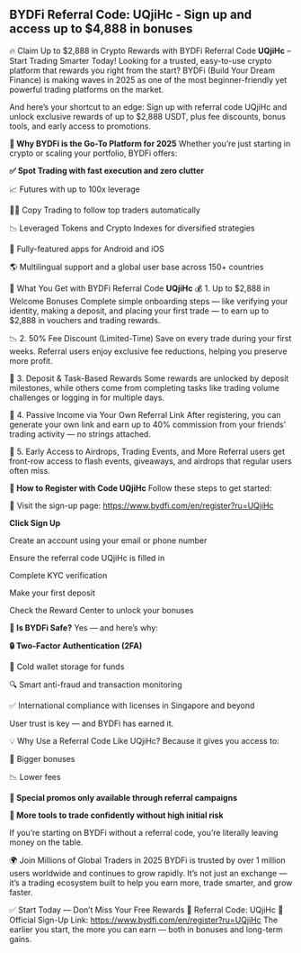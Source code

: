 ## BYDFi Referral Code: UQjiHc - Sign up and access up to $4,888 in bonuses

🔥 Claim Up to $2,888 in Crypto Rewards with BYDFi Referral Code **UQjiHc** – Start Trading Smarter Today!
Looking for a trusted, easy-to-use crypto platform that rewards you right from the start?
BYDFi (Build Your Dream Finance) is making waves in 2025 as one of the most beginner-friendly yet powerful trading platforms on the market.

And here’s your shortcut to an edge:
Sign up with referral code UQjiHc and unlock exclusive rewards of up to $2,888 USDT, plus fee discounts, bonus tools, and early access to promotions.

**🚀 Why BYDFi is the Go-To Platform for 2025**
Whether you’re just starting in crypto or scaling your portfolio, BYDFi offers:

**✅ Spot Trading with fast execution and zero clutter**

📈 Futures with up to 100x leverage

👨‍💻 Copy Trading to follow top traders automatically

📉 Leveraged Tokens and Crypto Indexes for diversified strategies

📱 Fully-featured apps for Android and iOS

🌎 Multilingual support and a global user base across 150+ countries

🎁 What You Get with BYDFi Referral Code **UQjiHc**
💰 1. Up to $2,888 in Welcome Bonuses
Complete simple onboarding steps — like verifying your identity, making a deposit, and placing your first trade — to earn up to $2,888 in vouchers and trading rewards.

📉 2. 50% Fee Discount (Limited-Time)
Save on every trade during your first weeks. Referral users enjoy exclusive fee reductions, helping you preserve more profit.

🎯 3. Deposit & Task-Based Rewards
Some rewards are unlocked by deposit milestones, while others come from completing tasks like trading volume challenges or logging in for multiple days.

🤝 4. Passive Income via Your Own Referral Link
After registering, you can generate your own link and earn up to 40% commission from your friends’ trading activity — no strings attached.

🎉 5. Early Access to Airdrops, Trading Events, and More
Referral users get front-row access to flash events, giveaways, and airdrops that regular users often miss.

**📝 How to Register with Code UQjiHc**
Follow these steps to get started:

🔗 Visit the sign-up page: https://www.bydfi.com/en/register?ru=UQjiHc

**Click Sign Up**

Create an account using your email or phone number

Ensure the referral code UQjiHc is filled in

Complete KYC verification

Make your first deposit

Check the Reward Center to unlock your bonuses

**🔐 Is BYDFi Safe?**
Yes — and here’s why:

**🔒 Two-Factor Authentication (2FA)**

🧊 Cold wallet storage for funds

🔍 Smart anti-fraud and transaction monitoring

✅ International compliance with licenses in Singapore and beyond

User trust is key — and BYDFi has earned it.

💡 Why Use a Referral Code Like UQjiHc?
Because it gives you access to:

💸 Bigger bonuses

📉 Lower fees

**🎯 Special promos only available through referral campaigns**

**🔁 More tools to trade confidently without high initial risk**

If you’re starting on BYDFi without a referral code, you’re literally leaving money on the table.

🌍 Join Millions of Global Traders in 2025
BYDFi is trusted by over 1 million users worldwide and continues to grow rapidly. It’s not just an exchange — it’s a trading ecosystem built to help you earn more, trade smarter, and grow faster.

✅ Start Today — Don’t Miss Your Free Rewards
📌 Referral Code: UQjiHc
🔗 Official Sign-Up Link: https://www.bydfi.com/en/register?ru=UQjiHc
The earlier you start, the more you can earn — both in bonuses and long-term gains.
